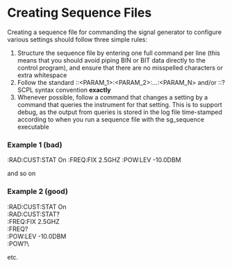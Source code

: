 # Creating Sequence Files

Creating a sequence file for commanding the signal generator to configure
various settings should follow three simple rules:

1. Structure the sequence file by entering one full command per line (this
	means that you should avoid piping BIN or BIT data directly to the control
	program), and ensure that there are no misspelled characters or extra
	whitespace
2. Follow the standard :<COMMAND>:<PARAM_1>:<PARAM_2>:...:<PARAM_N> <VAL> and/or
	:<COMMAND>:<PARAM>? SCPL syntax convention **exactly**
3. Whenever possible, follow a command that changes a setting by a command that
	queries the instrument for that setting. This is to support debug, as the
	output from queries is stored in the log file time-stamped according to when
	you run a sequence file with the sg_sequence executable

### Example 1 (bad)

:RAD:CUST:STAT On
:FREQ:FIX 2.5GHZ
:POW:LEV -10.0DBM

and so on

### Example 2 (good)

:RAD:CUST:STAT On\
:RAD:CUST:STAT?\
:FREQ:FIX 2.5GHZ\
:FREQ?\
:POW:LEV -10.0DBM\
:POW?\

etc.
